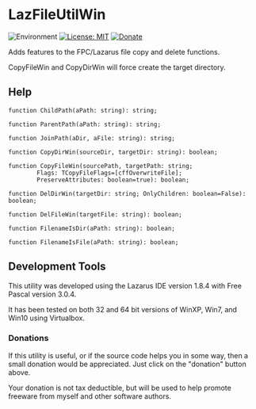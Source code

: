 # LazFileUtilWin
![Environment](https://img.shields.io/badge/Windows-XP,%20Vista,%207,%208,%2010-brightgreen.svg)
[![License: MIT](https://img.shields.io/badge/license-MIT-yellow.svg)](https://opensource.org/licenses/MIT)
[![Donate](https://img.shields.io/badge/Donate-PayPal-red.svg)](https://www.paypal.me/JimDreherHome)

Adds features to the FPC/Lazarus file copy and delete functions.

CopyFileWin and CopyDirWin will force create the target directory.

## Help
	
	function ChildPath(aPath: string): string;
	
	function ParentPath(aPath: string): string;
	
	function JoinPath(aDir, aFile: string): string;

	function CopyDirWin(sourceDir, targetDir: string): boolean;
	
	function CopyFileWin(sourcePath, targetPath: string;
            Flags: TCopyFileFlags=[cffOverwriteFile];
            PreserveAttributes: boolean=true): boolean;

	function DelDirWin(targetDir: string; OnlyChildren: boolean=False): boolean;
	
	function DelFileWin(targetFile: string): boolean;

	function FilenameIsDir(aPath: string): boolean;
	
	function FilenameIsFile(aPath: string): boolean;


## Development Tools

This utility was developed using the Lazarus IDE version 1.8.4 with Free Pascal version 3.0.4.

It has been tested on both 32 and 64 bit versions of WinXP, Win7, and Win10 using Virtualbox.

### Donations

If this utility is useful, or if the source code helps you in some way, then a small donation would be appreciated.  Just click on the "donation" button above.

Your donation is not tax deductible, but will be used to help promote freeware from myself and other software authors.  

